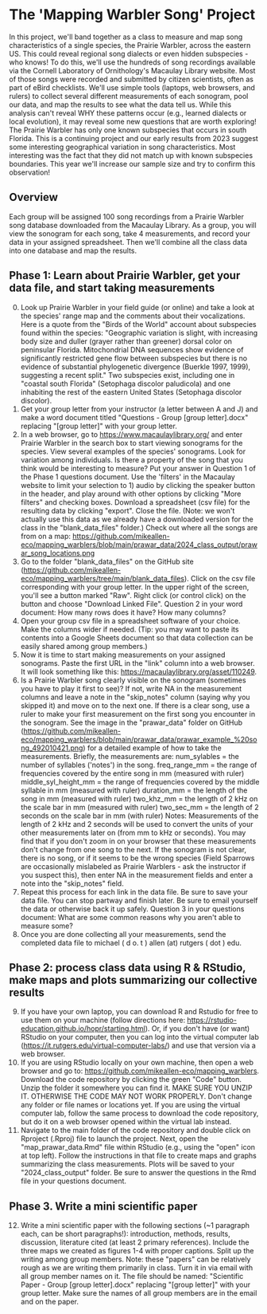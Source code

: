 # The 'Mapping Warbler Song' Project
In this project, we'll band together as a class to measure and map song characteristics of a single species, the Prairie Warbler, across the eastern US. This could reveal regional song dialects or even hidden subspecies - who knows! To do this, we'll use the hundreds of song recordings available via the Cornell Laboratory of Ornithology's Macaulay Library website. Most of those songs were recorded and submitted by citizen scientists, often as part of eBird checklists. We'll use simple tools (laptops, web browsers, and rulers) to collect several different measurements of each sonogram, pool our data, and map the results to see what the data tell us. While this analysis can't reveal WHY these patterns occur (e.g., learned dialects or local evolution), it may reveal some new questions that are worth exploring! The Prairie Warbler has only one known subspecies that occurs in south Florida. This is a continuing project and our early results from 2023 suggest some interesting geographical variation in song characteristics. Most interesting was the fact that they did not match up with known subspecies boundaries. This year we'll increase our sample size and try to confirm this observation!

## Overview
Each group will be assigned 100 song recordings from a Prairie Warbler song database downloaded from the Macaulay Library. As a group, you will view the sonogram for each song, take 4 measurements, and record your data in your assigned spreadsheet. Then we'll combine all the class data into one database and map the results.

## Phase 1: Learn about Prairie Warbler, get your data file, and start taking measurements
0. Look up Prairie Warbler in your field guide (or online) and take a look at the species' range map and the comments about their vocalizations. Here is a quote from the "Birds of the World" account about subspecies found within the species: "Geographic variation is slight, with increasing body size and duller (grayer rather than greener) dorsal color on peninsular Florida. Mitochondrial DNA sequences show evidence of significantly restricted gene flow between subspecies but there is no evidence of substantial phylogenetic divergence (Buerkle 1997, 1999), suggesting a recent split." Two subspecies exist, including one in "coastal south Florida" (Setophaga discolor paludicola) and one inhabiting the rest of the eastern United States (Setophaga discolor discolor).
1. Get your group letter from your instructor (a letter between A and J) and make a word document titled "Questions - Group [group letter].docx" replacing "[group letter]" with your group letter.
2. In a web browser, go to https://www.macaulaylibrary.org/ and enter Prairie Warbler in the search box to start viewing sonograms for the species. View several examples of the species' sonograms. Look for variation among individuals. Is there a property of the song that you think would be interesting to measure? Put your answer in Question 1 of the Phase 1 questions document. Use the 'filters' in the Macaulay website to limit your selection to 1) audio by clicking the speaker button in the header, and play around with other options by clicking "More filters" and checking boxes. Download a spreadsheet (csv file) for the resulting data by clicking "export". Close the file. (Note: we won't actually use this data as we already have a downloaded version for the class in the "blank_data_files" folder.) Check out where all the songs are from on a map: https://github.com/mikeallen-eco/mapping_warblers/blob/main/prawar_data/2024_class_output/prawar_song_locations.png
3. Go to the folder "blank_data_files" on the GitHub site (https://github.com/mikeallen-eco/mapping_warblers/tree/main/blank_data_files). Click on the csv file corresponding with your group letter. In the upper right of the screen, you'll see a button marked "Raw". Right click (or control click) on the button and choose "Download Linked File". Question 2 in your word document: How many rows does it have? How many columns?
4. Open your group csv file in a spreadsheet software of your choice. Make the columns wider if needed. (Tip: you may want to paste its contents into a Google Sheets document so that data collection can be easily shared among group members.) 
5. Now it is time to start making measurements on your assigned sonograms. Paste the first URL in the "link" column into a web browser. It will look something like this: https://macaulaylibrary.org/asset/110249.
6. Is a Prairie Warbler song clearly visible on the sonogram (sometimes you have to play it first to see)? If not, write NA in the measurement columns and leave a note in the "skip_notes" column (saying why you skipped it) and move on to the next one. If there is a clear song, use a ruler to make your first measurement on the first song you encounter in the sonogram. See the image in the "prawar_data" folder on GitHub (https://github.com/mikeallen-eco/mapping_warblers/blob/main/prawar_data/prawar_example_%20song_492010421.png) for a detailed example of how to take the measurements. Briefly, the measurements are:
num_sylables = the number of syllables ('notes') in the song.
freq_range_mm = the range of frequencies covered by the entire song in mm (measured with ruler)
middle_syl_height_mm = the range of frequencies covered by the middle syllable in mm (measured with ruler)
duration_mm = the length of the song in mm (measured with ruler)
two_khz_mm = the length of 2 kHz on the scale bar in mm (measured with ruler)
two_sec_mm = the length of 2 seconds on the scale bar in mm (with ruler)
Notes: Measurements of the length of 2 kHz and 2 seconds will be used to convert the units of your other measurements later on (from mm to kHz or seconds). You may find that if you don't zoom in on your browser that these measurements don't change from one song to the next. If the sonogram is not clear, there is no song, or if it seems to be the wrong species (Field Sparrows are occasionally mislabeled as Prairie Warblers - ask the instructor if you suspect this), then enter NA in the measurement fields and enter a note into the "skip_notes" field.
7. Repeat this process for each link in the data file. Be sure to save your data file. You can stop partway and finish later. Be sure to email yourself the data or otherwise back it up safely. Question 3 in your questions document: What are some common reasons why you aren't able to measure some?
8. Once you are done collecting all your measurements, send the completed data file to michael ( d o. t ) allen (at) rutgers ( dot ) edu.

## Phase 2: process class data using R & RStudio, make maps and plots summarizing our collective results
9. If you have your own laptop, you can download R and Rstudio for free to use them on your machine (follow directions here: https://rstudio-education.github.io/hopr/starting.html). Or, if you don't have (or want) RStudio on your computer, then you can log into the virtual computer lab (https://it.rutgers.edu/virtual-computer-labs/) and use that version via a web browser.
10. If you are using RStudio locally on your own machine, then open a web browser and go to: https://github.com/mikeallen-eco/mapping_warblers. Download the code repository by clicking the green "Code" button. Unzip the folder it somewhere you can find it. MAKE SURE YOU UNZIP IT. OTHERWISE THE CODE MAY NOT WORK PROPERLY. Don't change any folder or file names or locations yet. If you are using the virtual computer lab, follow the same process to download the code repository, but do it on a web browser opened within the virtual lab instead.
11. Navigate to the main folder of the code repository and double click on Rproject (.Rproj) file to launch the project. Next, open the "map_prawar_data.Rmd" file within RStudio (e.g., using the "open" icon at top left). Follow the instructions in that file to create maps and graphs summarizing the class measurements. Plots will be saved to your "2024_class_output" folder. Be sure to answer the questions in the Rmd file in your questions document.

## Phase 3. Write a mini scientific paper
12. Write a mini scientific paper with the following sections (~1 paragraph each, can be short paragraphs!): introduction, methods, results, discussion, literature cited (at least 2 primary references). Include the three maps we created as figures 1-4 with proper captions. Split up the writing among group members. Note: these "papers" can be relatively rough as we are writing them primarily in class. Turn it in via email with all group member names on it. The file should be named: "Scientific Paper - Group [group letter].docx" replacing "[group letter]" with your group letter. Make sure the names of all group members are in the email and on the paper.
